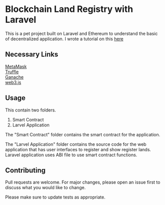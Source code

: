 # Blockchain Land Registry with Laravel

This is a pet project built on Laravel and Ethereum to understand the basic of decentralized application.
I wrote a tutorial on this [here](https://dev.to/abdurrahmanriyad/blockchain-in-practice-with-land-registry-system-in-laravel-cjj) 

## Necessary Links
[MetaMask](https://metamask.io/)  
[Truffle](https://www.trufflesuite.com/)  
[Ganache](https://www.trufflesuite.com/ganache)  
[web3.js](https://web3js.readthedocs.io)

## Usage
This contain two folders.  
1. Smart Contract
2. Larvel Application

The "Smart Contract" folder contains the smart contract for the application.

The "Larvel Application" folder contains the source code for the web application that has user interfaces to register and show register lands. Laravel application uses ABI file to use smart contract functions.

## Contributing
Pull requests are welcome. For major changes, please open an issue first to discuss what you would like to change.

Please make sure to update tests as appropriate.

